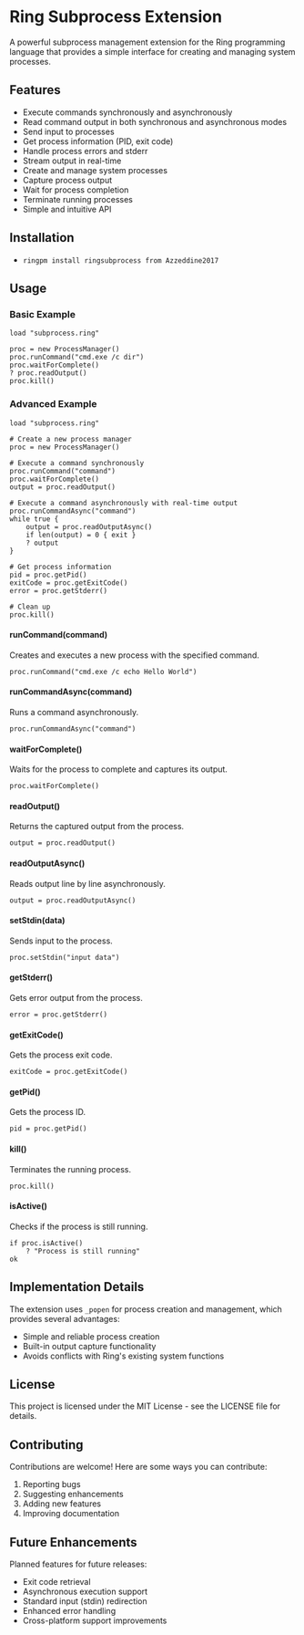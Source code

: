 # Ring Subprocess Extension

A powerful subprocess management extension for the Ring programming language that provides a simple interface for creating and managing system processes.

## Features

- Execute commands synchronously and asynchronously
- Read command output in both synchronous and asynchronous modes
- Send input to processes
- Get process information (PID, exit code)
- Handle process errors and stderr
- Stream output in real-time
- Create and manage system processes
- Capture process output
- Wait for process completion
- Terminate running processes
- Simple and intuitive API

## Installation

- `ringpm install ringsubprocess from Azzeddine2017`



## Usage

### Basic Example

```ring
load "subprocess.ring"

proc = new ProcessManager()
proc.runCommand("cmd.exe /c dir")
proc.waitForComplete()
? proc.readOutput()
proc.kill()
```
### Advanced Example

```ring
load "subprocess.ring"

# Create a new process manager
proc = new ProcessManager()

# Execute a command synchronously
proc.runCommand("command")
proc.waitForComplete()
output = proc.readOutput()

# Execute a command asynchronously with real-time output
proc.runCommandAsync("command")
while true {
    output = proc.readOutputAsync()
    if len(output) = 0 { exit }
    ? output
}

# Get process information
pid = proc.getPid()
exitCode = proc.getExitCode()
error = proc.getStderr()

# Clean up
proc.kill()
```


#### runCommand(command)
Creates and executes a new process with the specified command.
```ring
proc.runCommand("cmd.exe /c echo Hello World")
```

#### runCommandAsync(command)
Runs a command asynchronously.
```ring
proc.runCommandAsync("command")
```

#### waitForComplete()
Waits for the process to complete and captures its output.
```ring
proc.waitForComplete()
```

#### readOutput()
Returns the captured output from the process.
```ring
output = proc.readOutput()
```

#### readOutputAsync()
Reads output line by line asynchronously.
```ring
output = proc.readOutputAsync()
```

#### setStdin(data)
Sends input to the process.
```ring
proc.setStdin("input data")
```

#### getStderr()
Gets error output from the process.
```ring
error = proc.getStderr()
```

#### getExitCode()
Gets the process exit code.
```ring
exitCode = proc.getExitCode()
```

#### getPid()
Gets the process ID.
```ring
pid = proc.getPid()
```

#### kill()
Terminates the running process.
```ring
proc.kill()
```

#### isActive()
Checks if the process is still running.
```ring
if proc.isActive()
    ? "Process is still running"
ok
```


## Implementation Details

The extension uses `_popen` for process creation and management, which provides several advantages:
- Simple and reliable process creation
- Built-in output capture functionality
- Avoids conflicts with Ring's existing system functions


## License

This project is licensed under the MIT License - see the LICENSE file for details.

## Contributing

Contributions are welcome! Here are some ways you can contribute:
1. Reporting bugs
2. Suggesting enhancements
3. Adding new features
4. Improving documentation

## Future Enhancements

Planned features for future releases:
- Exit code retrieval
- Asynchronous execution support
- Standard input (stdin) redirection
- Enhanced error handling
- Cross-platform support improvements
